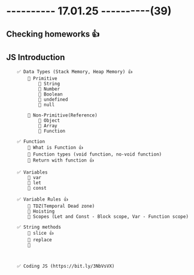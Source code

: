 # ---------- 17.01.25 ----------(39)

## Checking homeworks 👍

## JS Introduction

        ✅ Data Types (Stack Memory, Heap Memory) 👍
            🔷 Primitive
                🎁 String
                🎁 Number
                🎁 Boolean
                🎁 undefined
                🎁 null

            🔷 Non-Primitive(Reference)
                🎁 Object
                🎁 Array
                🎁 Function

        ✅ Function
            🎁 What is Function 👍
            🎁 Function types (void function, no-void function)
            🎁 Return with function 👍

        ✅ Variables
            🎁 var
            🎁 let
            🎁 const

        ✅ Variable Rules 👍
            🎁 TDZ(Temporal Dead zone)
            🎁 Hoisting
            🎁 Scopes (Let and Const - Block scope, Var - Function scope)

        ✅ String methods
            🎁 slice 👍
            🎁 replace
            🎁



        ✅ Coding JS (https://bit.ly/3NbVsVX)
